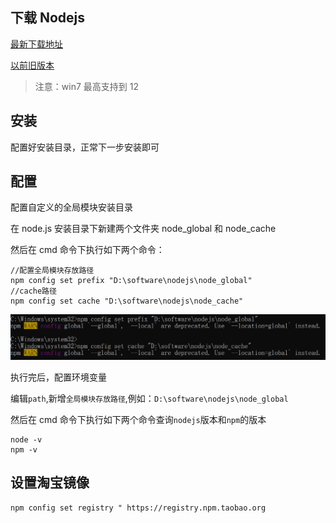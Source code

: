## 下载 Nodejs

[最新下载地址](http://nodejs.cn/download/)

[以前旧版本](https://registry.npmmirror.com/binary.html?path=node/)

> 注意：win7 最高支持到 12

## 安装

配置好安装目录，正常下一步安装即可

## 配置

配置自定义的全局模块安装目录

在 node.js 安装目录下新建两个文件夹 node_global 和 node_cache

然后在 cmd 命令下执行如下两个命令：

```shell light
//配置全局模块存放路径
npm config set prefix "D:\software\nodejs\node_global"
//cache路径
npm config set cache "D:\software\nodejs\node_cache"
```

![](./01.png)

执行完后，配置环境变量

编辑`path`,新增`全局模块存放路径`,例如：`D:\software\nodejs\node_global`

然后在 cmd 命令下执行如下两个命令查询`nodejs`版本和`npm`的版本

```shell light
node -v
npm -v
```

## 设置淘宝镜像

```shell light
npm config set registry " https://registry.npm.taobao.org
```
